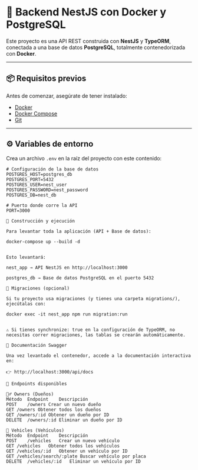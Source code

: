 # 🚀 Backend NestJS con Docker y PostgreSQL

Este proyecto es una API REST construida con **NestJS** y **TypeORM**, conectada a una base de datos **PostgreSQL**, totalmente contenedorizada con **Docker**.

---

## 📦 Requisitos previos

Antes de comenzar, asegúrate de tener instalado:

- [Docker](https://www.docker.com/)
- [Docker Compose](https://docs.docker.com/compose/)
- [Git](https://git-scm.com/)

---

## ⚙️ Variables de entorno

Crea un archivo `.env` en la raíz del proyecto con este contenido:

```env
# Configuración de la base de datos
POSTGRES_HOST=postgres_db
POSTGRES_PORT=5432
POSTGRES_USER=nest_user
POSTGRES_PASSWORD=nest_password
POSTGRES_DB=nest_db

# Puerto donde corre la API
PORT=3000

🧱 Construcción y ejecución

Para levantar toda la aplicación (API + Base de datos):

docker-compose up --build -d


Esto levantará:

nest_app → API NestJS en http://localhost:3000

postgres_db → Base de datos PostgreSQL en el puerto 5432

🧩 Migraciones (opcional)

Si tu proyecto usa migraciones (y tienes una carpeta migrations/), ejecútalas con:

docker exec -it nest_app npm run migration:run


⚠️ Si tienes synchronize: true en la configuración de TypeORM, no necesitas correr migraciones, las tablas se crearán automáticamente.

📘 Documentación Swagger

Una vez levantado el contenedor, accede a la documentación interactiva en:

👉 http://localhost:3000/api/docs

🔗 Endpoints disponibles

🧍‍♂️ Owners (Dueños)
Método	Endpoint	Descripción
POST	/owners	Crear un nuevo dueño
GET	/owners	Obtener todos los dueños
GET	/owners/:id	Obtener un dueño por ID
DELETE	/owners/:id	Eliminar un dueño por ID

🚗 Vehicles (Vehículos)
Método	Endpoint	Descripción
POST	/vehicles	Crear un nuevo vehículo
GET	/vehicles	Obtener todos los vehículos
GET	/vehicles/:id	Obtener un vehículo por ID
GET	/vehicles/search/:plate	Buscar vehículo por placa
DELETE	/vehicles/:id	Eliminar un vehículo por ID
